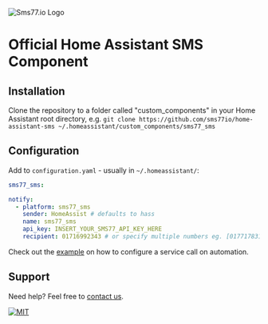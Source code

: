 ![Sms77.io Logo](https://www.sms77.io/wp-content/uploads/2019/07/sms77-Logo-400x79.png "Sms77.io Logo")

# Official Home Assistant SMS Component

## Installation

Clone the repository to a folder called "custom_components" in your Home
Assistant root directory, e.g. `git clone https://github.com/sms77io/home-assistant-sms ~/.homeassistant/custom_components/sms77_sms`

## Configuration

Add to `configuration.yaml` - usually in `~/.homeassistant/`:

```yaml
sms77_sms:

notify:
  - platform: sms77_sms
    sender: HomeAssist # defaults to hass
    name: sms77_sms
    api_key: INSERT_YOUR_SMS77_API_KEY_HERE
    recipient: 01716992343 # or specify multiple numbers eg. [01771783130, 01716992343]
```

Check out the [example](./screenshots/automation_action_call_service.png) on how to
configure a service call on automation.

## Support

Need help? Feel free to [contact us](https://www.sms77.io/en/company/contact/).

[![MIT](https://img.shields.io/badge/License-MIT-teal.svg)](LICENSE)